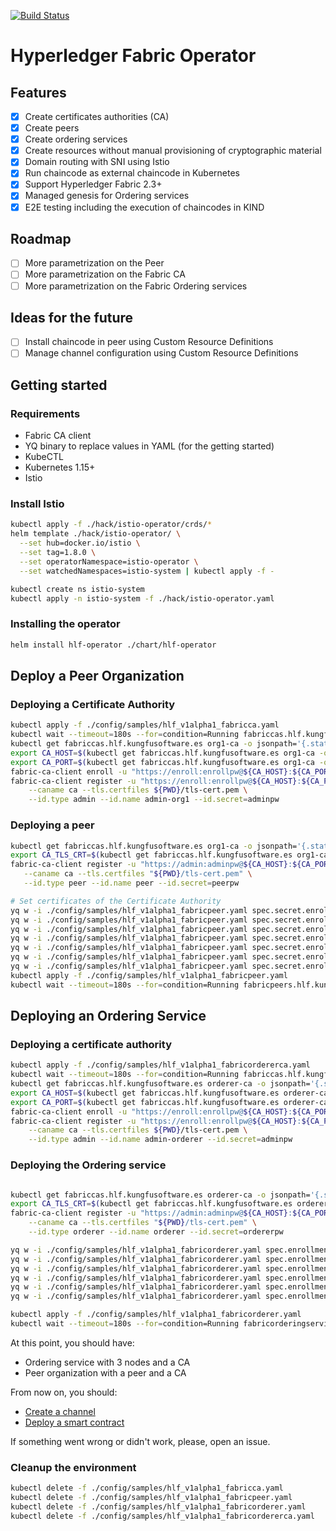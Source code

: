 [![Build Status](https://img.shields.io/travis/kfsoftware/hlf-operator/main.svg?label=E2E%20testing)](https://travis-ci.org/kfsoftware/hlf-operator)
# Hyperledger Fabric Operator

## Features
- [x] Create certificates authorities (CA)
- [x] Create peers
- [x] Create ordering services
- [x] Create resources without manual provisioning of cryptographic material
- [x] Domain routing with SNI using Istio
- [x] Run chaincode as external chaincode in Kubernetes
- [x] Support Hyperledger Fabric 2.3+
- [x] Managed genesis for Ordering services
- [x] E2E testing including the execution of chaincodes in KIND

## Roadmap
- [ ] More parametrization on the Peer
- [ ] More parametrization on the Fabric CA
- [ ] More parametrization on the Fabric Ordering services

## Ideas for the future
- [ ] Install chaincode in peer using Custom Resource Definitions
- [ ] Manage channel configuration using Custom Resource Definitions

## Getting started

### Requirements
- Fabric CA client
- YQ binary to replace values in YAML (for the getting started)
- KubeCTL
- Kubernetes 1.15+
- Istio

### Install Istio
```bash
kubectl apply -f ./hack/istio-operator/crds/*
helm template ./hack/istio-operator/ \
  --set hub=docker.io/istio \
  --set tag=1.8.0 \
  --set operatorNamespace=istio-operator \
  --set watchedNamespaces=istio-system | kubectl apply -f -

kubectl create ns istio-system
kubectl apply -n istio-system -f ./hack/istio-operator.yaml
```

### Installing the operator
```bash
helm install hlf-operator ./chart/hlf-operator
```
## Deploy a Peer Organization

### Deploying a Certificate Authority
```bash
kubectl apply -f ./config/samples/hlf_v1alpha1_fabricca.yaml    
kubectl wait --timeout=180s --for=condition=Running fabriccas.hlf.kungfusoftware.es --all
kubectl get fabriccas.hlf.kungfusoftware.es org1-ca -o jsonpath='{.status.tls_cert}' > ${PWD}/tls-cert.pem
export CA_HOST=$(kubectl get fabriccas.hlf.kungfusoftware.es org1-ca -o jsonpath='{.status.host}')
export CA_PORT=$(kubectl get fabriccas.hlf.kungfusoftware.es org1-ca -o jsonpath='{.status.port}')
fabric-ca-client enroll -u "https://enroll:enrollpw@${CA_HOST}:${CA_PORT}" --caname ca --tls.certfiles ${PWD}/tls-cert.pem
fabric-ca-client register -u "https://enroll:enrollpw@${CA_HOST}:${CA_PORT}" \
    --caname ca --tls.certfiles ${PWD}/tls-cert.pem \
    --id.type admin --id.name admin-org1 --id.secret=adminpw
```
 
 ### Deploying a peer
 ```bash
kubectl get fabriccas.hlf.kungfusoftware.es org1-ca -o jsonpath='{.status.tls_cert}'
export CA_TLS_CRT=$(kubectl get fabriccas.hlf.kungfusoftware.es org1-ca -o jsonpath='{.status.tls_cert}')
fabric-ca-client register -u "https://admin:adminpw@${CA_HOST}:${CA_PORT}" \
    --caname ca --tls.certfiles "${PWD}/tls-cert.pem" \
    --id.type peer --id.name peer --id.secret=peerpw

# Set certificates of the Certificate Authority
yq w -i ./config/samples/hlf_v1alpha1_fabricpeer.yaml spec.secret.enrollment.component.cahost "${CA_HOST}" 
yq w -i ./config/samples/hlf_v1alpha1_fabricpeer.yaml spec.secret.enrollment.tls.cahost "${CA_HOST}"
yq w -i ./config/samples/hlf_v1alpha1_fabricpeer.yaml spec.secret.enrollment.component.caport "${CA_PORT}" 
yq w -i ./config/samples/hlf_v1alpha1_fabricpeer.yaml spec.secret.enrollment.tls.caport "${CA_PORT}" 
yq w -i ./config/samples/hlf_v1alpha1_fabricpeer.yaml spec.secret.enrollment.component.catls.cacert "$(echo ${CA_TLS_CRT} | base64)" 
yq w -i ./config/samples/hlf_v1alpha1_fabricpeer.yaml spec.secret.enrollment.component.catls.cacert "$(echo ${CA_TLS_CRT} | base64)" 
yq w -i ./config/samples/hlf_v1alpha1_fabricpeer.yaml spec.secret.enrollment.tls.catls.cacert "$(echo ${CA_TLS_CRT} | base64)"
kubectl apply -f ./config/samples/hlf_v1alpha1_fabricpeer.yaml
kubectl wait --timeout=180s --for=condition=Running fabricpeers.hlf.kungfusoftware.es --all

```

## Deploying an Ordering Service

### Deploying a certificate authority
```bash
kubectl apply -f ./config/samples/hlf_v1alpha1_fabricordererca.yaml    
kubectl wait --timeout=180s --for=condition=Running fabriccas.hlf.kungfusoftware.es --all
kubectl get fabriccas.hlf.kungfusoftware.es orderer-ca -o jsonpath='{.status.tls_cert}' > ${PWD}/tls-cert.pem
export CA_HOST=$(kubectl get fabriccas.hlf.kungfusoftware.es orderer-ca -o jsonpath='{.status.host}')
export CA_PORT=$(kubectl get fabriccas.hlf.kungfusoftware.es orderer-ca -o jsonpath='{.status.port}')
fabric-ca-client enroll -u "https://enroll:enrollpw@${CA_HOST}:${CA_PORT}" --caname ca --tls.certfiles ${PWD}/tls-cert.pem
fabric-ca-client register -u "https://enroll:enrollpw@${CA_HOST}:${CA_PORT}" \
    --caname ca --tls.certfiles ${PWD}/tls-cert.pem \
    --id.type admin --id.name admin-orderer --id.secret=adminpw
```

### Deploying the Ordering service
```bash

kubectl get fabriccas.hlf.kungfusoftware.es orderer-ca -o jsonpath='{.status.tls_cert}'
export CA_TLS_CRT=$(kubectl get fabriccas.hlf.kungfusoftware.es orderer-ca -o jsonpath='{.status.tls_cert}')
fabric-ca-client register -u "https://admin:adminpw@${CA_HOST}:${CA_PORT}" \
    --caname ca --tls.certfiles "${PWD}/tls-cert.pem" \
    --id.type orderer --id.name orderer --id.secret=ordererpw

yq w -i ./config/samples/hlf_v1alpha1_fabricorderer.yaml spec.enrollment.component.cahost "${CA_HOST}" 
yq w -i ./config/samples/hlf_v1alpha1_fabricorderer.yaml spec.enrollment.tls.cahost "${CA_HOST}"
yq w -i ./config/samples/hlf_v1alpha1_fabricorderer.yaml spec.enrollment.component.caport "${CA_PORT}" 
yq w -i ./config/samples/hlf_v1alpha1_fabricorderer.yaml spec.enrollment.tls.caport "${CA_PORT}" 
yq w -i ./config/samples/hlf_v1alpha1_fabricorderer.yaml spec.enrollment.component.catls.cacert "$(echo ${CA_TLS_CRT} | base64)" 
yq w -i ./config/samples/hlf_v1alpha1_fabricorderer.yaml spec.enrollment.tls.catls.cacert "$(echo ${CA_TLS_CRT} | base64)"

kubectl apply -f ./config/samples/hlf_v1alpha1_fabricorderer.yaml
kubectl wait --timeout=180s --for=condition=Running fabricorderingservices.hlf.kungfusoftware.es --all
```

At this point, you should have:
- Ordering service with 3 nodes and a CA
- Peer organization with a peer and a CA

From now on, you should:
- [Create a channel](https://hyperledger-fabric.readthedocs.io/en/release-2.2/create_channel/create_channel_overview.html)
- [Deploy a smart contract](https://hyperledger-fabric.readthedocs.io/en/release-2.2/deploy_chaincode.html)

If something went wrong or didn't work, please, open an issue.

### Cleanup the environment
```bash
kubectl delete -f ./config/samples/hlf_v1alpha1_fabricca.yaml
kubectl delete -f ./config/samples/hlf_v1alpha1_fabricpeer.yaml
kubectl delete -f ./config/samples/hlf_v1alpha1_fabricorderer.yaml
kubectl delete -f ./config/samples/hlf_v1alpha1_fabricordererca.yaml
```

